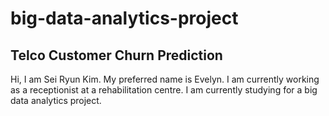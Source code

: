 # big-data-analytics-project
Telco Customer Churn Prediction
---

Hi, I am Sei Ryun Kim. My preferred name is Evelyn.
I am currently working as a receptionist at a rehabilitation centre.
I am currently studying for a big data analytics project.

